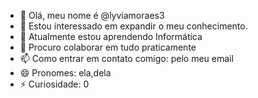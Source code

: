 - 👋 Olá, meu nome é @lyviamoraes3
- 👀 Estou interessado em expandir o meu conhecimento.
- 🌱 Atualmente estou aprendendo Informática
- 💞️ Procuro colaborar em tudo praticamente
- 📫 Como entrar em contato comigo: pelo meu email 
- 😄 Pronomes: ela,dela
- ⚡ Curiosidade: 0
<!---
lyviamoraes3/lyviamoraes3 is a ✨ special ✨ repository because its `README.md` (this file) appears on your GitHub profile.
You can click the Preview link to take a look at your changes.
--->
